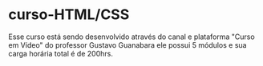 # curso-HTML/CSS
Esse curso está sendo desenvolvido através do canal e plataforma "Curso em Vídeo" do professor Gustavo Guanabara
ele possui 5 módulos e sua carga horária total é de 200hrs.
